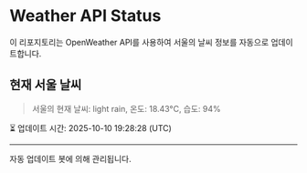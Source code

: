 
# Weather API Status

이 리포지토리는 OpenWeather API를 사용하여 서울의 날씨 정보를 자동으로 업데이트합니다.

## 현재 서울 날씨
> 서울의 현재 날씨: light rain, 온도: 18.43°C, 습도: 94%

⏳ 업데이트 시간: 2025-10-10 19:28:28 (UTC)

---
자동 업데이트 봇에 의해 관리됩니다.
